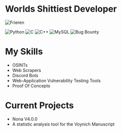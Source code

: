 # Worlds Shittiest Developer

![Frieren](https://i.pinimg.com/originals/ef/99/2e/ef992ea6042c7e28ca3703e26c5b8345.gif)

![Python](https://img.shields.io/badge/Python-3670A0?style=for-the-badge&logo=python&logoColor=ffdd54) ![C](https://img.shields.io/badge/C-00599C?style=for-the-badge&logo=c&logoColor=white) ![C++](https://img.shields.io/badge/C++-00599C?style=for-the-badge&logo=c%2B%2B&logoColor=white) ![MySQL](https://img.shields.io/badge/MySQL-4479A1?style=for-the-badge&logo=mysql&logoColor=white) ![Bug Bounty](https://img.shields.io/badge/Bug%20Bounty-E4405F?style=for-the-badge&logo=hackthebox&logoColor=white)

# My Skills

- OSINTs
- Web Scrapers
- Discord Bots
- Web-Application Vulnerability Testing Tools
- Proof Of Concepts

# Current Projects

- Nona V4.0.0
- A statistic analysis tool for the Voynich Manuscript 
